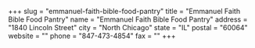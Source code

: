 +++
slug = "emmanuel-faith-bible-food-pantry"
title = "Emmanuel Faith Bible Food Pantry"
name = "Emmanuel Faith Bible Food Pantry"
address = "1840 Lincoln Street"
city = "North Chicago"
state = "IL"
postal = "60064"
website = ""
phone = "847-473-4854"
fax = ""
+++
